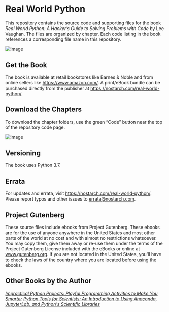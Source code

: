 # Real World Python

This repository contains the source code and supporting files for the book *Real World Python: A Hacker’s Guide to Solving Problems with Code* by Lee Vaughan. The files are organized by chapter. Each code listing in the book references a corresponding file name in this repository.

![image](https://user-images.githubusercontent.com/31315095/86478311-b3fbbc80-bd0f-11ea-88a6-1db9dca5a5dd.png)

## Get the Book
The book is available at retail bookstores like Barnes & Noble and from online sellers like https://www.amazon.com/. 
A print/eBook bundle can be purchased directly from the publisher at https://nostarch.com/real-world-python/.

## Download the Chapters
To download the chapter folders, use the green “Code” button near the top of the repository code page.

![image](https://user-images.githubusercontent.com/31315095/86478653-31bfc800-bd10-11ea-80fa-388234db9282.png)

## Versioning
The book uses Python 3.7.

## Errata
For updates and errata, visit https://nostarch.com/real-world-python/. Please report typos and other issues to errata@nostarch.com.

## Project Gutenberg
These source files include ebooks from Project Gutenberg. These ebooks are for the use of anyone anywhere in the United States and most other parts of the world at no cost and with almost no restrictions whatsoever. You may copy them, give them away or re-use them under the terms of the Project Gutenberg License included with the eBooks or online at www.gutenberg.org. If you are not located in the United States, you'll have to check the laws of the country where you are located before using the ebooks.

## Other Books by the Author
[*Impractical Python Projects: Playful Programming Activities to Make You Smarter*](https://nostarch.com/impracticalpythonprojects)
[*Python Tools for Scientists: An Introduction to Using Anaconda, JupyterLab, and Python's Scientific Libraries*](https://a.co/d/8HeRgzs)
